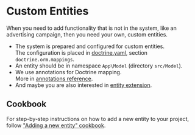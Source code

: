 # Custom Entities

When you need to add functionality that is not in the system, like an advertising campaign,
then you need your own, custom entities.

-   The system is prepared and configured for custom entities.  
    The configuration is placed in [doctrine.yaml](https://github.com/shopsys/shopsys/blob/master/project-base/config/packages/doctrine.yaml), section `doctrine.orm.mappings`.
-   An entity should be in namespace `App\Model` (directory `src/Model`).
-   We use annotations for Doctrine mapping.  
    More in [annotations reference](https://www.doctrine-project.org/projects/doctrine-orm/en/latest/reference/annotations-reference.html).
-   And maybe you are also interested in [entity extension](../extensibility/entity-extension.md).

## Cookbook

For step-by-step instructions on how to add a new entity to your project, follow ["Adding a new entity" cookbook](../cookbook/adding-a-new-entity.md).
